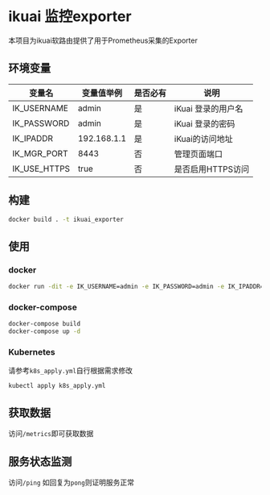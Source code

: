 # ikuai 监控exporter

本项目为ikuai软路由提供了用于Prometheus采集的Exporter

## 环境变量

|变量名|变量值举例|是否必有|说明|
|--|--|--|--|
| IK_USERNAME | admin | 是 | iKuai 登录的用户名 |
| IK_PASSWORD | admin | 是 | iKuai 登录的密码 |
| IK_IPADDR | 192.168.1.1 | 是 | iKuai的访问地址 |
| IK_MGR_PORT | 8443 | 否 | 管理页面端口 |
| IK_USE_HTTPS | true | 否 | 是否启用HTTPS访问 |

## 构建

```bash
docker build . -t ikuai_exporter
```

## 使用

### docker

```bash
docker run -dit -e IK_USERNAME=admin -e IK_PASSWORD=admin -e IK_IPADDR=192.168.1.1 -p 9000:9000 ikuai_exporter
```

### docker-compose

```bash
docker-compose build
docker-compose up -d
```

### Kubernetes

请参考`k8s_apply.yml`自行根据需求修改

```
kubectl apply k8s_apply.yml
```

## 获取数据

访问`/metrics`即可获取数据

## 服务状态监测

访问`/ping` 如回复为`pong`则证明服务正常